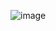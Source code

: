 ![image](https://user-images.githubusercontent.com/95978191/225588002-a4b7bb49-02e5-42e4-b748-6fe9713f2353.png)
